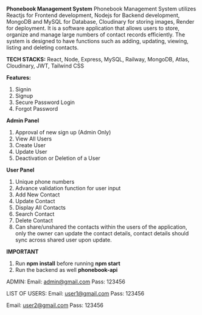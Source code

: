 **Phonebook Management System**
Phonebook Management System utilizes Reactjs for Frontend development, Nodejs for Backend development, MongoDB and MySQL for Database, Cloudinary for storing images, Render for deployment. It is a software application that allows users to store, organize and manage large numbers of contact records efficiently. The system is designed to have functions such as adding, updating, viewing, listing and deleting contacts.

**TECH STACKS:**
React,
Node,
Express,
MySQL,
Railway,
MongoDB,
Atlas,
Cloudinary,
JWT,
Tailwind CSS

**Features:**
1. Signin
2. Signup
3. Secure Password Login
4. Forgot Password

**Admin Panel**
1. Approval of new sign up (Admin Only)
2. View All Users
3. Create User
4. Update User
5. Deactivation or Deletion of a User

**User Panel**
1. Unique phone numbers
2. Advance validation function for user input
3. Add New Contact
4. Update Contact
5. Display All Contacts
6. Search Contact
7. Delete Contact
8. Can share/unshared the contacts within the users of the
application, only the owner can update the contact details,
contact details should sync across shared user upon update.

**IMPORTANT**
1. Run **npm install** before running **npm start**
2. Run the backend as well **phonebook-api**

ADMIN:
Email: admin@gmail.com
Pass: 123456

LIST OF USERS:
Email: user1@gmail.com
Pass: 123456

Email: user2@gmail.com
Pass: 123456
